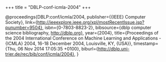 +++
title = "DBLP-conf-icmla-2004"
+++

@proceedings{DBLP:conf/icmla/2004,
   publisher={{IEEE} Computer Society},
   link={http://ieeexplore.ieee.org/xpl/mostRecentIssue.jsp?punumber=9504},
   isbn={0-7803-8823-2},
   bibsource={dblp computer science bibliography, http://dblp.org},
   year={2004},
   title={Proceedings of the 2004 International Conference on Machine Learning
and Applications - {ICMLA} 2004, 16-18 December 2004, Louisville, KY, {USA}},
   timestamp={Thu, 06 Nov 2014 17:05:35 +0100},
   biburl={http://dblp.uni-trier.de/rec/bib/conf/icmla/2004},
}
